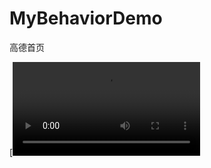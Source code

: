 # MyBehaviorDemo
高德首页

[![Watch the video](https://github.com/dalong982242260/MyBehaviorDemo/tree/dev/mp4/show.mp4)
